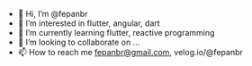- 👋 Hi, I’m @fepanbr
- 👀 I’m interested in flutter, angular, dart
- 🌱 I’m currently learning flutter, reactive programming
- 💞️ I’m looking to collaborate on ...
- 📫 How to reach me fepanbr@gmail.com, velog.io/@fepanbr


<!---
fepanbr/fepanbr is a ✨ special ✨ repository because its `README.md` (this file) appears on your GitHub profile.
You can click the Preview link to take a look at your changes.
--->
